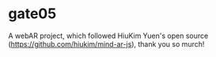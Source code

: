 # gate05
A webAR project, which followed HiuKim Yuen's open source (https://github.com/hiukim/mind-ar-js), thank you so murch! 

